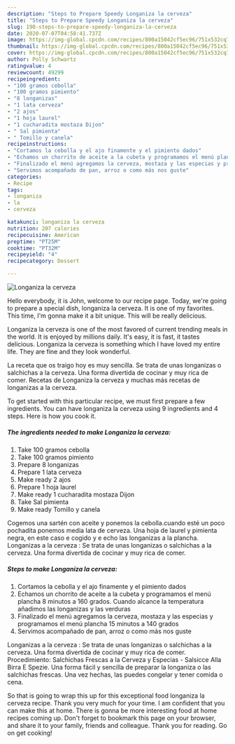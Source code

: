 ```yaml
---
description: "Steps to Prepare Speedy Longaniza la cerveza"
title: "Steps to Prepare Speedy Longaniza la cerveza"
slug: 190-steps-to-prepare-speedy-longaniza-la-cerveza
date: 2020-07-07T04:58:41.737Z
image: https://img-global.cpcdn.com/recipes/800a15042cf5ec96/751x532cq70/longaniza-la-cerveza-foto-principal.jpg
thumbnail: https://img-global.cpcdn.com/recipes/800a15042cf5ec96/751x532cq70/longaniza-la-cerveza-foto-principal.jpg
cover: https://img-global.cpcdn.com/recipes/800a15042cf5ec96/751x532cq70/longaniza-la-cerveza-foto-principal.jpg
author: Polly Schwartz
ratingvalue: 4
reviewcount: 49299
recipeingredient:
- "100 gramos cebolla"
- "100 gramos pimiento"
- "8 longanizas"
- "1 lata cerveza"
- "2 ajos"
- "1 hoja laurel"
- "1 cucharadita mostaza Dijon"
- " Sal pimienta"
- " Tomillo y canela"
recipeinstructions:
- "Cortamos la cebolla y el ajo finamente y el pimiento dados"
- "Echamos un chorrito de aceite a la cubeta y programamos el menú plancha 8 minutos a 160 grados. Cuando alcance la temperatura añadimos las longanizas y las verduras"
- "Finalizado el menú agregamos la cerveza, mostaza y las especias y programamos el menú plancha 15 minutos a 140 grados"
- "Servimos acompañado de pan, arroz o como más nos guste"
categories:
- Recipe
tags:
- longaniza
- la
- cerveza

katakunci: longaniza la cerveza 
nutrition: 207 calories
recipecuisine: American
preptime: "PT25M"
cooktime: "PT32M"
recipeyield: "4"
recipecategory: Dessert

---
```



![Longaniza la cerveza](https://img-global.cpcdn.com/recipes/800a15042cf5ec96/751x532cq70/longaniza-la-cerveza-foto-principal.jpg)

Hello everybody, it is John, welcome to our recipe page. Today, we're going to prepare a special dish, longaniza la cerveza. It is one of my favorites. This time, I'm gonna make it a bit unique. This will be really delicious.

Longaniza la cerveza is one of the most favored of current trending meals in the world. It is enjoyed by millions daily. It's easy, it is fast, it tastes delicious. Longaniza la cerveza is something which I have loved my entire life. They are fine and they look wonderful.

La receta que os traigo hoy es muy sencilla. Se trata de unas longanizas o salchichas a la cerveza. Una forma divertida de cocinar y muy rica de comer. Recetas de Longaniza la cerveza y muchas más recetas de longanizas a la cerveza.


To get started with this particular recipe, we must first prepare a few ingredients. You can have longaniza la cerveza using 9 ingredients and 4 steps. Here is how you cook it.

<!--inarticleads1-->

##### The ingredients needed to make Longaniza la cerveza:

1. Take 100 gramos cebolla
1. Take 100 gramos pimiento
1. Prepare 8 longanizas
1. Prepare 1 lata cerveza
1. Make ready 2 ajos
1. Prepare 1 hoja laurel
1. Make ready 1 cucharadita mostaza Dijon
1. Take  Sal pimienta
1. Make ready  Tomillo y canela


Cogemos una sartén con aceite y ponemos la cebolla.cuando esté un poco pochadita ponemos media lata de cerveza. Una hoja de laurel y pimienta negra, en este caso e cogido y e echo las longanizas a la plancha. Longanizas a la cerveza : Se trata de unas longanizas o salchichas a la cerveza. Una forma divertida de cocinar y muy rica de comer. 

<!--inarticleads2-->

##### Steps to make Longaniza la cerveza:

1. Cortamos la cebolla y el ajo finamente y el pimiento dados
1. Echamos un chorrito de aceite a la cubeta y programamos el menú plancha 8 minutos a 160 grados. Cuando alcance la temperatura añadimos las longanizas y las verduras
1. Finalizado el menú agregamos la cerveza, mostaza y las especias y programamos el menú plancha 15 minutos a 140 grados
1. Servimos acompañado de pan, arroz o como más nos guste


Longanizas a la cerveza : Se trata de unas longanizas o salchichas a la cerveza. Una forma divertida de cocinar y muy rica de comer. Procedimiento: Salchichas Frescas a la Cerveza y Especias - Salsicce Alla Birra E Spezie. Una forma fácil y sencilla de preparar la longaniza o las salchichas frescas. Una vez hechas, las puedes congelar y tener comida o cena. 

So that is going to wrap this up for this exceptional food longaniza la cerveza recipe. Thank you very much for your time. I am confident that you can make this at home. There is gonna be more interesting food at home recipes coming up. Don't forget to bookmark this page on your browser, and share it to your family, friends and colleague. Thank you for reading. Go on get cooking!
